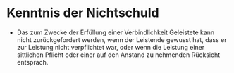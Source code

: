 # Kenntnis der Nichtschuld

- Das zum Zwecke der Erfüllung einer Verbindlichkeit Geleistete kann nicht zurückgefordert werden, wenn der Leistende gewusst hat, dass er zur Leistung nicht verpflichtet war, oder wenn die Leistung einer sittlichen Pflicht oder einer auf den Anstand zu nehmenden Rücksicht entsprach.

